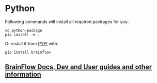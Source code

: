 # Python

Following commands will install all required packages for you:
```
cd python-package
pip install -e .
```
Or install it from [PYPI](https://pypi.org/project/brainflow/) with:
```
pip install brainflow
```

## [BrainFlow Docs, Dev and User guides and other information](https://brainflow.readthedocs.io/en/latest/index.html)